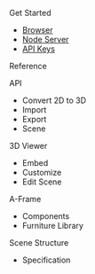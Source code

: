 Get Started
* [Browser](./)
* [Node Server](get-started-node-server.md)
* [API Keys](configs.md)

Reference

API
* Convert 2D to 3D
* Import
* Export
* Scene

3D Viewer
* Embed
* Customize
* Edit Scene

A-Frame
* Components
* Furniture Library 

Scene Structure
* Specification
